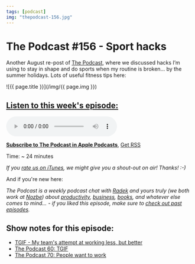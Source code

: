 ```yaml
---
tags: [podcast]
img: "thepodcast-156.jpg"
---
```


# The Podcast #156 - Sport hacks

Another August re-post of [The Podcast][p], where we discussed hacks I’m using to stay in shape and do sports when my routine is broken... by the summer holidays. Lots of useful fitness tips here:

<!--More-->

![{{ page.title }}](/img/{{ page.img }})

## [Listen to this week's episode:][e]

<audio controls>
<source src="https://files.nozbe.com/podcast/156.mp3" type="audio/mpeg">
</audio>

**[Subscribe to The Podcast in Apple Podcasts][i]**, [Get RSS][rss]

Time: ~ 24 minutes

*If you [rate us on iTunes][i], we might give you a shout-out on air! Thanks! :-)*

And if you're new here:

*The Podcast is a weekly podcast chat with [Radek][r] and yours truly (we both work at [Nozbe][n]) about [productivity](/tag/productivity), [business](/tag/business), [books](/tag/books), and whatever else comes to mind… - if you liked this episode, make sure to [check out past episodes](/tag/podcast).*

## Show notes for this episode:

  * [TGIF - My team's attempt at working less, but better](https://sliwinski.com/tgif/)
  * [The Podcast 60: TGIF](https://thepodcast.fm/episodes/60)
  * [The Podcast 70: People want to work](https://thepodcast.fm/70)



[y]: https://michael.gratis/thepodcastyt
[rss]: http://thepodcast.fm/episodes?format=RSS
[e]: http://thepodcast.fm/episodes/156

[p]: https://michael.gratis/thepodcastfm
[n]: https://michael.gratis/nozbe
[r]: https://michael.gratis/radex
[i]: https://michael.gratis/thepodcast
[o]: https://michael.gratis/ipadonly

